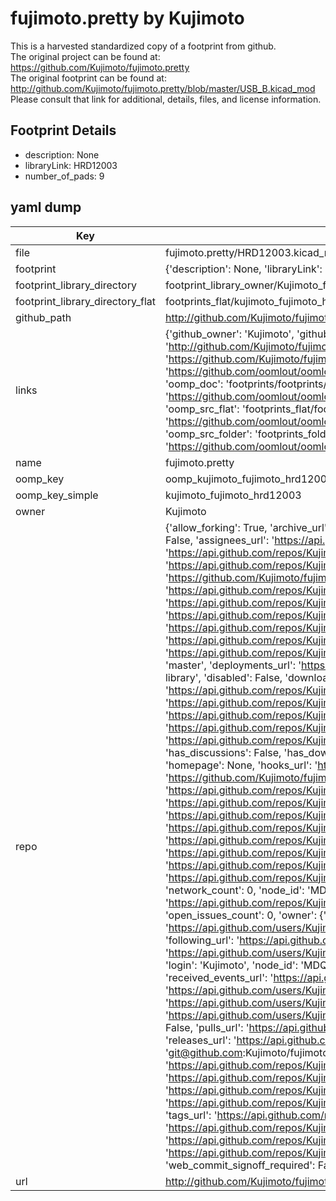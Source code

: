 # fujimoto.pretty by Kujimoto  
This is a harvested standardized copy of a footprint from github.  
The original project can be found at:  
https://github.com/Kujimoto/fujimoto.pretty  
The original footprint can be found at:
http://github.com/Kujimoto/fujimoto.pretty/blob/master/USB_B.kicad_mod
Please consult that link for additional, details, files, and license information.  
## Footprint Details
* description: None  
* libraryLink: HRD12003  
* number_of_pads: 9  
## yaml dump  
| Key | Value |  
| --- | --- |  
| file | fujimoto.pretty/HRD12003.kicad_mod |  
| footprint | {'description': None, 'libraryLink': 'HRD12003', 'number_of_pads': 9} |  
| footprint_library_directory | footprint_library_owner/Kujimoto_fujimoto.pretty |  
| footprint_library_directory_flat | footprints_flat/kujimoto_fujimoto_hrd12003/working |  
| github_path | http://github.com/Kujimoto/fujimoto.pretty/blob/master/HRD12003.kicad_mod |  
| links | {'github_owner': 'Kujimoto', 'github_repo_name': 'fujimoto.pretty', 'github_src': 'http://github.com/Kujimoto/fujimoto.pretty/blob/master/USB_B.kicad_mod', 'github_src_repo': 'https://github.com/Kujimoto/fujimoto.pretty', 'oomp_bot': 'footprints/kujimoto_fujimoto_hrd12003/working', 'oomp_bot_github': 'https://github.com/oomlout/oomlout_oomp_footprint_bot/tree/main/footprints/kujimoto_fujimoto_hrd12003/working', 'oomp_doc': 'footprints/footprints/Kujimoto/fujimoto/HRD12003/working/', 'oomp_doc_github': 'https://github.com/oomlout/oomlout_oomp_footprint_doc/tree/main/footprints/footprints/Kujimoto/fujimoto/HRD12003/working', 'oomp_src_flat': 'footprints_flat/footprints_flat/kujimoto_fujimoto_hrd12003/working', 'oomp_src_flat_github': 'https://github.com/oomlout/oomlout_oomp_footprint_src/tree/main/footprints_flat/kujimoto_fujimoto_hrd12003/working', 'oomp_src_folder': 'footprints_folder/footprints_folder/Kujimoto/fujimoto/HRD12003/working', 'oomp_src_folder_github': 'https://github.com/oomlout/oomlout_oomp_footprint_src/tree/main/footprints_folder/Kujimoto/fujimoto/HRD12003/working'} |  
| name | fujimoto.pretty |  
| oomp_key | oomp_kujimoto_fujimoto_hrd12003 |  
| oomp_key_simple | kujimoto_fujimoto_hrd12003 |  
| owner | Kujimoto |  
| repo | {'allow_forking': True, 'archive_url': 'https://api.github.com/repos/Kujimoto/fujimoto.pretty/{archive_format}{/ref}', 'archived': False, 'assignees_url': 'https://api.github.com/repos/Kujimoto/fujimoto.pretty/assignees{/user}', 'blobs_url': 'https://api.github.com/repos/Kujimoto/fujimoto.pretty/git/blobs{/sha}', 'branches_url': 'https://api.github.com/repos/Kujimoto/fujimoto.pretty/branches{/branch}', 'clone_url': 'https://github.com/Kujimoto/fujimoto.pretty.git', 'collaborators_url': 'https://api.github.com/repos/Kujimoto/fujimoto.pretty/collaborators{/collaborator}', 'comments_url': 'https://api.github.com/repos/Kujimoto/fujimoto.pretty/comments{/number}', 'commits_url': 'https://api.github.com/repos/Kujimoto/fujimoto.pretty/commits{/sha}', 'compare_url': 'https://api.github.com/repos/Kujimoto/fujimoto.pretty/compare/{base}...{head}', 'contents_url': 'https://api.github.com/repos/Kujimoto/fujimoto.pretty/contents/{+path}', 'contributors_url': 'https://api.github.com/repos/Kujimoto/fujimoto.pretty/contributors', 'created_at': '2015-04-09T12:03:44Z', 'default_branch': 'master', 'deployments_url': 'https://api.github.com/repos/Kujimoto/fujimoto.pretty/deployments', 'description': 'private kicad library', 'disabled': False, 'downloads_url': 'https://api.github.com/repos/Kujimoto/fujimoto.pretty/downloads', 'events_url': 'https://api.github.com/repos/Kujimoto/fujimoto.pretty/events', 'fork': False, 'forks': 0, 'forks_count': 0, 'forks_url': 'https://api.github.com/repos/Kujimoto/fujimoto.pretty/forks', 'full_name': 'Kujimoto/fujimoto.pretty', 'git_commits_url': 'https://api.github.com/repos/Kujimoto/fujimoto.pretty/git/commits{/sha}', 'git_refs_url': 'https://api.github.com/repos/Kujimoto/fujimoto.pretty/git/refs{/sha}', 'git_tags_url': 'https://api.github.com/repos/Kujimoto/fujimoto.pretty/git/tags{/sha}', 'git_url': 'git://github.com/Kujimoto/fujimoto.pretty.git', 'has_discussions': False, 'has_downloads': True, 'has_issues': True, 'has_pages': False, 'has_projects': True, 'has_wiki': True, 'homepage': None, 'hooks_url': 'https://api.github.com/repos/Kujimoto/fujimoto.pretty/hooks', 'html_url': 'https://github.com/Kujimoto/fujimoto.pretty', 'id': 33666586, 'is_template': False, 'issue_comment_url': 'https://api.github.com/repos/Kujimoto/fujimoto.pretty/issues/comments{/number}', 'issue_events_url': 'https://api.github.com/repos/Kujimoto/fujimoto.pretty/issues/events{/number}', 'issues_url': 'https://api.github.com/repos/Kujimoto/fujimoto.pretty/issues{/number}', 'keys_url': 'https://api.github.com/repos/Kujimoto/fujimoto.pretty/keys{/key_id}', 'labels_url': 'https://api.github.com/repos/Kujimoto/fujimoto.pretty/labels{/name}', 'language': None, 'languages_url': 'https://api.github.com/repos/Kujimoto/fujimoto.pretty/languages', 'license': None, 'merges_url': 'https://api.github.com/repos/Kujimoto/fujimoto.pretty/merges', 'milestones_url': 'https://api.github.com/repos/Kujimoto/fujimoto.pretty/milestones{/number}', 'mirror_url': None, 'name': 'fujimoto.pretty', 'network_count': 0, 'node_id': 'MDEwOlJlcG9zaXRvcnkzMzY2NjU4Ng==', 'notifications_url': 'https://api.github.com/repos/Kujimoto/fujimoto.pretty/notifications{?since,all,participating}', 'open_issues': 0, 'open_issues_count': 0, 'owner': {'avatar_url': 'https://avatars.githubusercontent.com/u/11870486?v=4', 'events_url': 'https://api.github.com/users/Kujimoto/events{/privacy}', 'followers_url': 'https://api.github.com/users/Kujimoto/followers', 'following_url': 'https://api.github.com/users/Kujimoto/following{/other_user}', 'gists_url': 'https://api.github.com/users/Kujimoto/gists{/gist_id}', 'gravatar_id': '', 'html_url': 'https://github.com/Kujimoto', 'id': 11870486, 'login': 'Kujimoto', 'node_id': 'MDQ6VXNlcjExODcwNDg2', 'organizations_url': 'https://api.github.com/users/Kujimoto/orgs', 'received_events_url': 'https://api.github.com/users/Kujimoto/received_events', 'repos_url': 'https://api.github.com/users/Kujimoto/repos', 'site_admin': False, 'starred_url': 'https://api.github.com/users/Kujimoto/starred{/owner}{/repo}', 'subscriptions_url': 'https://api.github.com/users/Kujimoto/subscriptions', 'type': 'User', 'url': 'https://api.github.com/users/Kujimoto'}, 'private': False, 'pulls_url': 'https://api.github.com/repos/Kujimoto/fujimoto.pretty/pulls{/number}', 'pushed_at': '2017-03-14T17:24:20Z', 'releases_url': 'https://api.github.com/repos/Kujimoto/fujimoto.pretty/releases{/id}', 'size': 3, 'ssh_url': 'git@github.com:Kujimoto/fujimoto.pretty.git', 'stargazers_count': 0, 'stargazers_url': 'https://api.github.com/repos/Kujimoto/fujimoto.pretty/stargazers', 'statuses_url': 'https://api.github.com/repos/Kujimoto/fujimoto.pretty/statuses/{sha}', 'subscribers_count': 1, 'subscribers_url': 'https://api.github.com/repos/Kujimoto/fujimoto.pretty/subscribers', 'subscription_url': 'https://api.github.com/repos/Kujimoto/fujimoto.pretty/subscription', 'svn_url': 'https://github.com/Kujimoto/fujimoto.pretty', 'tags_url': 'https://api.github.com/repos/Kujimoto/fujimoto.pretty/tags', 'teams_url': 'https://api.github.com/repos/Kujimoto/fujimoto.pretty/teams', 'temp_clone_token': None, 'topics': [], 'trees_url': 'https://api.github.com/repos/Kujimoto/fujimoto.pretty/git/trees{/sha}', 'updated_at': '2017-03-14T17:24:22Z', 'url': 'https://api.github.com/repos/Kujimoto/fujimoto.pretty', 'visibility': 'public', 'watchers': 0, 'watchers_count': 0, 'web_commit_signoff_required': False} |  
| url | http://github.com/Kujimoto/fujimoto.pretty |  

